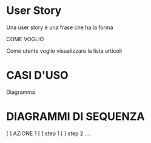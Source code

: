   # User Story
Una user story è una frase che ha la forma

COME VOGLIO

Come utente voglio visualizzare la lista articoli

# CASI D'USO
Diagramma

# DIAGRAMMI DI SEQUENZA
[ ] AZIONE 1 [ ] step 1 [ ] step 2 ....
